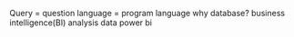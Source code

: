 Query = question
language = program language 
why database?
    business intelligence(BI)
    analysis data 
    power bi